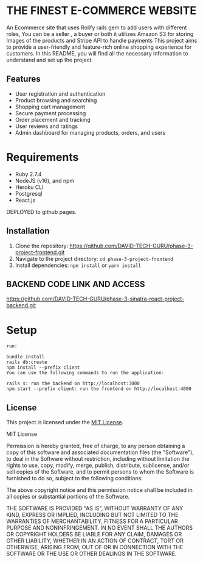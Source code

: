 # THE FINEST E-COMMERCE WEBSITE

An Ecommerce site that uses Rolify rails gem to add users with different roles, You can be a seller , a buyer or both
it utilizes Amazon S3 for storing Images of the products and Stripe API to handle payments
This project aims to provide a user-friendly and feature-rich online shopping experience for customers. In this README, you will find all the necessary information to understand and set up the project.

## Features
- User registration and authentication
- Product browsing and searching
- Shopping cart management
- Secure payment processing
- Order placement and tracking
- User reviews and ratings
- Admin dashboard for managing products, orders, and users


# Requirements

- Ruby 2.7.4
- NodeJS (v16), and npm
- Heroku CLI
- Postgresql
- React.js

DEPLOYED to github pages.

## Installation
1. Clone the repository: https://github.com/DAVID-TECH-GURU/phase-3-project-frontend.git
2. Navigate to the project directory: `cd phase-3-project-frontend`
3. Install dependencies: `npm install` or `yarn install`

## BACKEND CODE LINK AND ACCESS
https://github.com/DAVID-TECH-GURU/phase-3-sinatra-react-project-backend.git


# Setup

```
run:

bundle install
rails db:create
npm install --prefix client
You can use the following commands to run the application:

rails s: run the backend on http://localhost:3000
npm start --prefix client: run the frontend on http://localhost:4000
```

## License
This project is licensed under the [MIT License](LICENSE).

MIT License

Permission is hereby granted, free of charge, to any person obtaining a copy
of this software and associated documentation files (the "Software"), to deal
in the Software without restriction, including without limitation the rights
to use, copy, modify, merge, publish, distribute, sublicense, and/or sell
copies of the Software, and to permit persons to whom the Software is
furnished to do so, subject to the following conditions:

The above copyright notice and this permission notice shall be included in all
copies or substantial portions of the Software.

THE SOFTWARE IS PROVIDED "AS IS", WITHOUT WARRANTY OF ANY KIND, EXPRESS OR
IMPLIED, INCLUDING BUT NOT LIMITED TO THE WARRANTIES OF MERCHANTABILITY,
FITNESS FOR A PARTICULAR PURPOSE AND NONINFRINGEMENT. IN NO EVENT SHALL THE
AUTHORS OR COPYRIGHT HOLDERS BE LIABLE FOR ANY CLAIM, DAMAGES OR OTHER
LIABILITY, WHETHER IN AN ACTION OF CONTRACT, TORT OR OTHERWISE, ARISING FROM,
OUT OF OR IN CONNECTION WITH THE SOFTWARE OR THE USE OR OTHER DEALINGS IN THE
SOFTWARE.
